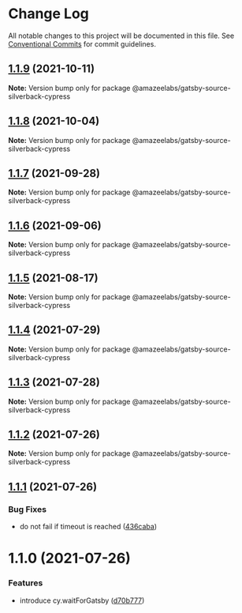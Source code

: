 # Change Log

All notable changes to this project will be documented in this file.
See [Conventional Commits](https://conventionalcommits.org) for commit guidelines.

## [1.1.9](https://github.com/AmazeeLabs/silverback-mono/compare/@amazeelabs/gatsby-source-silverback-cypress@1.1.8...@amazeelabs/gatsby-source-silverback-cypress@1.1.9) (2021-10-11)

**Note:** Version bump only for package @amazeelabs/gatsby-source-silverback-cypress





## [1.1.8](https://github.com/AmazeeLabs/silverback-mono/compare/@amazeelabs/gatsby-source-silverback-cypress@1.1.7...@amazeelabs/gatsby-source-silverback-cypress@1.1.8) (2021-10-04)

**Note:** Version bump only for package @amazeelabs/gatsby-source-silverback-cypress





## [1.1.7](https://github.com/AmazeeLabs/silverback-mono/compare/@amazeelabs/gatsby-source-silverback-cypress@1.1.6...@amazeelabs/gatsby-source-silverback-cypress@1.1.7) (2021-09-28)

**Note:** Version bump only for package @amazeelabs/gatsby-source-silverback-cypress





## [1.1.6](https://github.com/AmazeeLabs/silverback-mono/compare/@amazeelabs/gatsby-source-silverback-cypress@1.1.5...@amazeelabs/gatsby-source-silverback-cypress@1.1.6) (2021-09-06)

**Note:** Version bump only for package @amazeelabs/gatsby-source-silverback-cypress





## [1.1.5](https://github.com/AmazeeLabs/silverback-mono/compare/@amazeelabs/gatsby-source-silverback-cypress@1.1.4...@amazeelabs/gatsby-source-silverback-cypress@1.1.5) (2021-08-17)

**Note:** Version bump only for package @amazeelabs/gatsby-source-silverback-cypress





## [1.1.4](https://github.com/AmazeeLabs/silverback-mono/compare/@amazeelabs/gatsby-source-silverback-cypress@1.1.3...@amazeelabs/gatsby-source-silverback-cypress@1.1.4) (2021-07-29)

**Note:** Version bump only for package @amazeelabs/gatsby-source-silverback-cypress





## [1.1.3](https://github.com/AmazeeLabs/silverback-mono/compare/@amazeelabs/gatsby-source-silverback-cypress@1.1.2...@amazeelabs/gatsby-source-silverback-cypress@1.1.3) (2021-07-28)

**Note:** Version bump only for package @amazeelabs/gatsby-source-silverback-cypress





## [1.1.2](https://github.com/AmazeeLabs/silverback-mono/compare/@amazeelabs/gatsby-source-silverback-cypress@1.1.1...@amazeelabs/gatsby-source-silverback-cypress@1.1.2) (2021-07-26)

**Note:** Version bump only for package @amazeelabs/gatsby-source-silverback-cypress





## [1.1.1](https://github.com/AmazeeLabs/silverback-mono/compare/@amazeelabs/gatsby-source-silverback-cypress@1.1.0...@amazeelabs/gatsby-source-silverback-cypress@1.1.1) (2021-07-26)


### Bug Fixes

* do not fail if timeout is reached ([436caba](https://github.com/AmazeeLabs/silverback-mono/commit/436caba8f3ce7811bc602d8c0fd25b7303784413))





# 1.1.0 (2021-07-26)


### Features

* introduce cy.waitForGatsby ([d70b777](https://github.com/AmazeeLabs/silverback-mono/commit/d70b7772409fcd783d1c3601caca81c78490aa3d))
